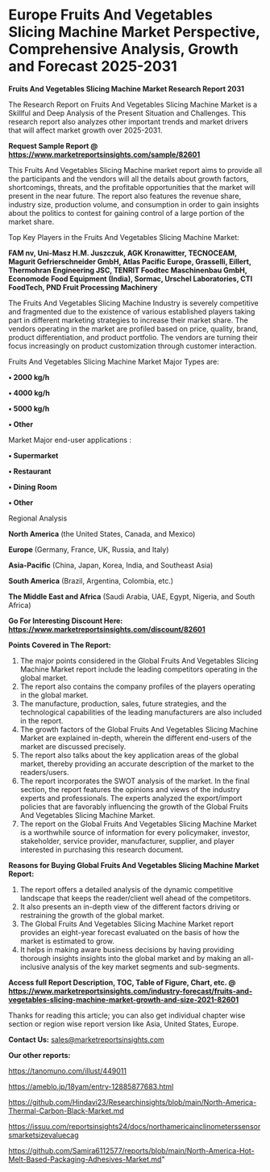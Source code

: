 # Europe Fruits And Vegetables Slicing Machine Market Perspective, Comprehensive Analysis, Growth and Forecast 2025-2031

<strong>Fruits And Vegetables Slicing Machine Market Research Report 2031</strong>

The Research Report on Fruits And Vegetables Slicing Machine Market is a Skillful and Deep Analysis of the Present Situation and Challenges. This research report also analyzes other important trends and market drivers that will affect market growth over 2025-2031.

<strong>Request Sample Report @ <a href=https://www.marketreportsinsights.com/sample/82601>https://www.marketreportsinsights.com/sample/82601</a></strong>

This Fruits And Vegetables Slicing Machine market report aims to provide all the participants and the vendors will all the details about growth factors, shortcomings, threats, and the profitable opportunities that the market will present in the near future. The report also features the revenue share, industry size, production volume, and consumption in order to gain insights about the politics to contest for gaining control of a large portion of the market share.

Top Key Players in the Fruits And Vegetables Slicing Machine Market:

<strong>FAM nv, Uni-Masz H.M. Juszczuk, AGK Kronawitter, TECNOCEAM, Magurit Gefrierschneider GmbH, Atlas Pacific Europe, Grasselli, Eillert, Thermohran Engineering JSC, TENRIT Foodtec Maschinenbau GmbH, Economode Food Equipment (India), Sormac, Urschel Laboratories, CTI FoodTech, PND Fruit Processing Machinery</strong>

The Fruits And Vegetables Slicing Machine Industry is severely competitive and fragmented due to the existence of various established players taking part in different marketing strategies to increase their market share. The vendors operating in the market are profiled based on price, quality, brand, product differentiation, and product portfolio. The vendors are turning their focus increasingly on product customization through customer interaction.

Fruits And Vegetables Slicing Machine Market Major Types are:

<strong>• 2000 kg/h

• 4000 kg/h

• 5000 kg/h

• Other</strong>

Market Major end-user applications :

<strong>• Supermarket

• Restaurant

• Dining Room

• Other</strong>

Regional Analysis

</u><strong><b>North America</b></strong> (the United States, Canada, and Mexico)

<strong><b>Europe </b></strong>(Germany, France, UK, Russia, and Italy)

<strong><b>Asia-Pacific</b></strong> (China, Japan, Korea, India, and Southeast Asia)

<strong><b>South America</b></strong> (Brazil, Argentina, Colombia, etc.)

<strong><b>The Middle East and Africa</b></strong> (Saudi Arabia, UAE, Egypt, Nigeria, and South Africa)

<strong>Go For Interesting Discount Here: <a href=https://www.marketreportsinsights.com/discount/82601>https://www.marketreportsinsights.com/discount/82601</a></strong>

<strong>Points Covered in The Report:</strong>
<ol>
  <li>The major points considered in the Global Fruits And Vegetables Slicing Machine Market report include the leading competitors operating in the global market.</li>
  <li>The report also contains the company profiles of the players operating in the global market.</li>
  <li>The manufacture, production, sales, future strategies, and the technological capabilities of the leading manufacturers are also included in the report.</li>
  <li>The growth factors of the Global Fruits And Vegetables Slicing Machine Market are explained in-depth, wherein the different end-users of the market are discussed precisely.</li>
  <li>The report also talks about the key application areas of the global market, thereby providing an accurate description of the market to the readers/users.</li>
  <li>The report incorporates the SWOT analysis of the market. In the final section, the report features the opinions and views of the industry experts and professionals. The experts analyzed the export/import policies that are favorably influencing the growth of the Global Fruits And Vegetables Slicing Machine Market.</li>
  <li>The report on the Global Fruits And Vegetables Slicing Machine Market is a worthwhile source of information for every policymaker, investor, stakeholder, service provider, manufacturer, supplier, and player interested in purchasing this research document.</li>
</ol>
<strong>Reasons for Buying Global Fruits And Vegetables Slicing Machine Market Report:</strong>

<ol>
  <li>The report offers a detailed analysis of the dynamic competitive landscape that keeps the reader/client well ahead of the competitors.</li>
  <li>It also presents an in-depth view of the different factors driving or restraining the growth of the global market.</li>
  <li>The Global Fruits And Vegetables Slicing Machine Market report provides an eight-year forecast evaluated on the basis of how the market is estimated to grow.</li>
  <li>It helps in making aware business decisions by having providing thorough insights insights into the global market and by making an all-inclusive analysis of the key market segments and sub-segments.</li>
</ol>
<strong>Access full Report Description, TOC, Table of Figure, Chart, etc. @ <a href=https://www.marketreportsinsights.com/industry-forecast/fruits-and-vegetables-slicing-machine-market-growth-and-size-2021-82601>https://www.marketreportsinsights.com/industry-forecast/fruits-and-vegetables-slicing-machine-market-growth-and-size-2021-82601</a></strong>


Thanks for reading this article; you can also get individual chapter wise section or region wise report version like Asia, United States, Europe.

<strong>Contact Us:</strong>
sales@marketreportsinsights.com

<strong>Our other reports:</strong>

<a href=https://tanomuno.com/illust/449011>https://tanomuno.com/illust/449011</a>

<a href=https://ameblo.jp/18yam/entry-12885877683.html>https://ameblo.jp/18yam/entry-12885877683.html</a>

<a href=https://github.com/Hindavi23/Researchinsights/blob/main/North-America-Thermal-Carbon-Black-Market.md>https://github.com/Hindavi23/Researchinsights/blob/main/North-America-Thermal-Carbon-Black-Market.md</a>

<a href=https://issuu.com/reportsinsights24/docs/northamericainclinometerssensorsmarketsizevaluecag>https://issuu.com/reportsinsights24/docs/northamericainclinometerssensorsmarketsizevaluecag</a>

<a href=https://github.com/Samira6112577/reports/blob/main/North-America-Hot-Melt-Based-Packaging-Adhesives-Market.md>https://github.com/Samira6112577/reports/blob/main/North-America-Hot-Melt-Based-Packaging-Adhesives-Market.md</a>"
